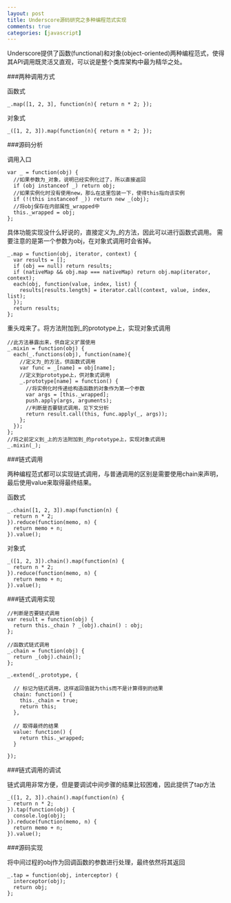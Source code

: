 ```yaml
---
layout: post
title: Underscore源码研究之多种编程范式实现
comments: true
categories: [javascript]
---
```


Underscore提供了函数(functional)和对象(object-oriented)两种编程范式，使得其API调用既灵活又直观，可以说是整个类库架构中最为精华之处。

###两种调用方式

函数式

```
_.map([1, 2, 3], function(n){ return n * 2; });
```

对象式

```
_([1, 2, 3]).map(function(n){ return n * 2; });
```

###源码分析

调用入口

```
var _ = function(obj) {
  //如果参数为_对象，说明已经实例化过了，所以直接返回
  if (obj instanceof _) return obj;
  //如果实例化时没有使用new，那么在这里包装一下，使得this指向该实例
  if (!(this instanceof _)) return new _(obj);
  //将obj保存在内部属性_wrapped中
  this._wrapped = obj;
};
```

具体功能实现没什么好说的，直接定义为_的方法，因此可以进行函数式调用。
需要注意的是第一个参数为obj，在对象式调用时会省掉。

```
_.map = function(obj, iterator, context) {
  var results = [];
  if (obj == null) return results;
  if (nativeMap && obj.map === nativeMap) return obj.map(iterator, context);
  each(obj, function(value, index, list) {
    results[results.length] = iterator.call(context, value, index, list);
  });
  return results;
};
```

重头戏来了。将方法附加到_的prototype上，实现对象式调用

```
//此方法暴露出来，供自定义扩展使用
_.mixin = function(obj) {
  each(_.functions(obj), function(name){
    //定义为_的方法，供函数式调用
    var func = _[name] = obj[name];
    //定义到prototype上，供对象式调用
    _.prototype[name] = function() {
      //将实例化时传递给构造函数的对象作为第一个参数
      var args = [this._wrapped];
      push.apply(args, arguments);
      //判断是否要链式调用，见下文分析
      return result.call(this, func.apply(_, args));
    };
  });
};
//将之前定义到_上的方法附加到_的prototype上，实现对象式调用
_.mixin(_);
```

###链式调用

两种编程范式都可以实现链式调用，与普通调用的区别是需要使用chain来声明，最后使用value来取得最终结果。

函数式

```
_.chain([1, 2, 3]).map(function(n) {
  return n * 2;
}).reduce(function(memo, n) {
  return memo + n;
}).value();
```

对象式

```
_([1, 2, 3]).chain().map(function(n) {
  return n * 2;
}).reduce(function(memo, n) {
  return memo + n;
}).value();
```

###链式调用实现

```
//判断是否要链式调用
var result = function(obj) {
  return this._chain ? _(obj).chain() : obj;
};

//函数式链式调用
_.chain = function(obj) {
  return _(obj).chain();
};

_.extend(_.prototype, {

  // 标记为链式调用，这样返回值就为this而不是计算得到的结果
  chain: function() {
    this._chain = true;
    return this;
  },

  // 取得最终的结果
  value: function() {
    return this._wrapped;
  }

});
```

###链式调用的调试

链式调用非常方便，但是要调试中间步骤的结果比较困难，因此提供了tap方法

```
_([1, 2, 3]).chain().map(function(n) {
  return n * 2;
}).tap(function(obj) {
  console.log(obj);
}).reduce(function(memo, n) {
  return memo + n;
}).value();
```

###源码实现

将中间过程的obj作为回调函数的参数进行处理，最终依然将其返回

```
_.tap = function(obj, interceptor) {
  interceptor(obj);
  return obj;
};
```
